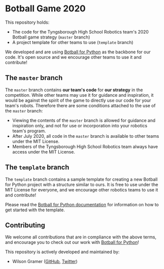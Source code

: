 # Botball Game 2020

This repository holds:

 - The code for the Tyngsborough High School Robotics team's 2020 Botball game strategy (`master` branch)
 - A project template for other teams to use (`template` branch)

We developed and are using [Botball for Python](https://github.com/tyngsboroughrobotics/botball) as the backbone for our code. It's open source and we encourage other teams to use it and contribute!

## The `master` branch

The `master` branch contains **our team's code** for **our strategy** in the competition. While other teams may use it for guidance and inspiration, it would be against the spirit of the game to directly use our code for your team's robots. Therefore there are some conditions attached to the use of the `master` branch:

 - Viewing the contents of the `master` branch is allowed for guidance and inspiration only, and not for use or incorporation into your robotics team's program.
 - After July 2020, all code in the `master` branch is available to other teams under the MIT License.
 - Members of the Tyngsborough High School Robotics team always have access under the MIT License.

## The `template` branch

The `template` branch contains a sample template for creating a new Botball for Python project with a structure similar to ours. It is free to use under the MIT License for everyone, and we encourage other robotics teams to use it and contribute!

Please read the [Botball for Python documentation](https://tyngsboroughrobotics.github.io/botball/) for information on how to get started with the template.

## Contributing

We welcome all contributions that are in compliance with the above terms, and encourage you to check out our work with [Botball for Python](https://github.com/tyngsboroughrobotics/botball)!

This repository is actively developed and maintained by:

 - Wilson Gramer ([GitHub](https://github.com/Wilsonator5000), [Twitter](https://twitter.com/wgramer03))
 
